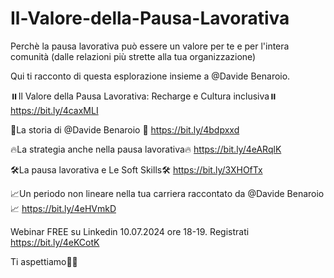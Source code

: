 # Il-Valore-della-Pausa-Lavorativa
Perchè la pausa lavorativa può essere un valore per te e per l'intera comunità (dalle relazioni più strette alla tua organizzazione)

Qui ti racconto di questa esplorazione insieme a @Davide Benaroio. 

⏸️Il Valore della Pausa Lavorativa: Recharge e Cultura inclusiva⏸️
https://bit.ly/4caxMLI

👤La storia di @Davide Benaroio 👤
https://bit.ly/4bdpxxd

🔥La strategia anche nella pausa lavorativa🔥
https://bit.ly/4eARqlK

🛠️La pausa lavorativa e Le Soft Skills🛠️
https://bit.ly/3XHOfTx

📈Un periodo non lineare nella tua carriera raccontato da @Davide Benaroio 📈
https://bit.ly/4eHVmkD

Webinar FREE su Linkedin 10.07.2024 ore 18-19. Registrati https://bit.ly/4eKCotK 

Ti aspettiamo👋🏼
